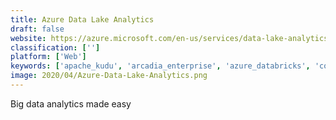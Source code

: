 ```yaml
---
title: Azure Data Lake Analytics
draft: false 
website: https://azure.microsoft.com/en-us/services/data-lake-analytics/
classification: ['']
platform: ['Web']
keywords: ['apache_kudu', 'arcadia_enterprise', 'azure_databricks', 'cognos', 'hortonworks_dataflow', 'matlab', 'microstrategy', 'pentaho_business_analytics', 'qliksense', 'qubole', 'rubicore', 'sap_analytics_cloud', 'sas_data_management', 'statistica', 'splunk_enterprise', 'sumo_logic', 'trendalyze', 'datawerks']
image: 2020/04/Azure-Data-Lake-Analytics.png
---
```

Big data analytics made easy